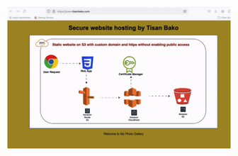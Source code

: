 ![Secure-Static-Website-on-AWS](https://github.com/tisanbako/Secure-static-website-AWS/blob/main/secure%20website.gif)
